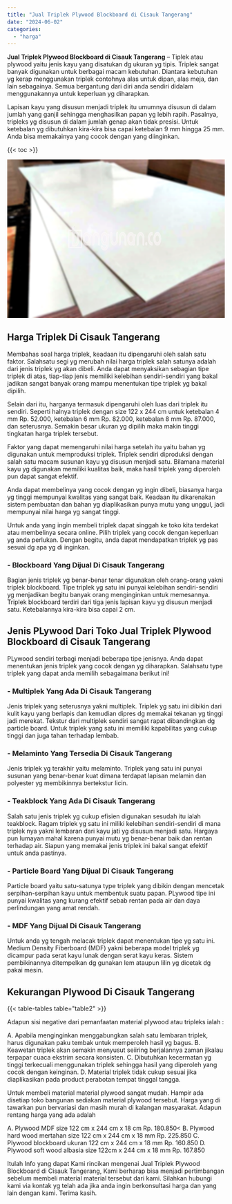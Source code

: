 ```yaml
---
title: "Jual Triplek Plywood Blockboard di Cisauk Tangerang"
date: "2024-06-02"
categories: 
  - "harga"
---
```


**Jual Triplek Plywood Blockboard di Cisauk Tangerang** – Tiplek atau plywood yaitu jenis kayu yang disatukan dg ukuran yg tipis. Triplek sangat banyak digunakan untuk berbagai macam kebutuhan. Diantara kebutuhan yg kerap menggunakan triplek contohnya alas untuk dipan, alas meja, dan lain sebagainya. Semua bergantung dari diri anda sendiri didalam menggunakannya untuk keperluan yg diharapkan.

Lapisan kayu yang disusun menjadi triplek itu umumnya disusun di dalam jumlah yang ganjil sehingga menghasilkan papan yg lebih rapih. Pasalnya, tripleks yg disusun di dalam jumlah genap akan tidak presisi. Untuk ketebalan yg dibutuhkan kira-kira bisa capai ketebalan 9 mm hingga 25 mm. Anda bisa memakainya yang cocok dengan yang diinginkan.

{{< toc >}}

![Jual Triplek Plywood Blockboard di Cisauk Tangerang](/images/jual-triplek-murah-43.png)

## Harga Triplek Di Cisauk Tangerang

Membahas soal harga triplek, keadaan itu dipengaruhi oleh salah satu faktor. Salahsatu segi yg merubah nilai harga triplek salah satunya adalah dari jenis triplek yg akan dibeli. Anda dapat menyaksikan sebagian tipe triplek di atas, tiap-tiap jenis memiliki kelebihan sendiri-sendiri yang bakal jadikan sangat banyak orang mampu menentukan tipe triplek yg bakal dipilih.

Selain dari itu, harganya termasuk dipengaruhi oleh luas dari triplek itu sendiri. Seperti halnya triplek dengan size 122 x 244 cm untuk ketebalan 4 mm Rp. 52.000, ketebalan 6 mm Rp. 82.000, ketebalan 8 mm Rp. 87.000, dan seterusnya. Semakin besar ukuran yg dipilih maka makin tinggi tingkatan harga triplek tersebut.

Faktor yang dapat memengaruhi nilai harga setelah itu yaitu bahan yg digunakan untuk memproduksi triplek. Triplek sendiri diproduksi dengan salah satu macam susunan kayu yg disusun menjadi satu. Bilamana material kayu yg digunakan memiliki kualitas baik, maka hasil triplek yang diperoleh pun dapat sangat efektif.

Anda dapat membelinya yang cocok dengan yg ingin dibeli, biasanya harga yg tinggi mempunyai kwalitas yang sangat baik. Keadaan itu dikarenakan sistem pembuatan dan bahan yg diaplikasikan punya mutu yang unggul, jadi mempunyai nilai harga yg sangat tinggi.

Untuk anda yang ingin membeli triplek dapat singgah ke toko kita terdekat atau membelinya secara online. Pilih triplek yang cocok dengan keperluan yg anda perlukan. Dengan begitu, anda dapat mendapatkan triplek yg pas sesuai dg apa yg di inginkan.

### \- Blockboard Yang Dijual Di Cisauk Tangerang

Bagian jenis triplek yg benar-benar tenar digunakan oleh orang-orang yakni triplek blockboard. Tipe triplek yg satu ini punyai kelebihan sendiri-sendiri yg menjadikan begitu banyak orang menginginkan untuk memesannya. Triplek blockboard terdiri dari tiga jenis lapisan kayu yg disusun menjadi satu. Ketebalannya kira-kira bisa capai 2 cm.

## Jenis PLywood Dari Toko Jual Triplek Plywood Blockboard di Cisauk Tangerang

PLywood sendiri terbagi menjadi beberapa tipe jenisnya. Anda dapat menentukan jenis triplek yang cocok dengan yg diharapkan. Salahsatu type triplek yang dapat anda memilih sebagaimana berikut ini!

### \- Multiplek Yang Ada Di Cisauk Tangerang

Jenis triplek yang seterusnya yakni multiplek. Triplek yg satu ini dibikin dari kulit kayu yang berlapis dan kemudian dipres dg memakai tekanan yg tinggi jadi merekat. Tekstur dari multiplek sendiri sangat rapat dibandingkan dg particle board. Untuk triplek yang satu ini memiliki kapabilitas yang cukup tinggi dan juga tahan terhadap lembab.

### \- Melaminto Yang Tersedia Di Cisauk Tangerang

Jenis triplek yg terakhir yaitu melaminto. Triplek yang satu ini punyai susunan yang benar-benar kuat dimana terdapat lapisan melamin dan polyester yg membikinnya bertekstur licin.

### \- Teakblock Yang Ada Di Cisauk Tangerang

Salah satu jenis triplek yg cukup efisien digunakan sesudah itu ialah teakblock. Ragam triplek yg satu ini miliki kelebihan sendiri-sendiri di mana triplek nya yakni lembaran dari kayu jati yg disusun menjadi satu. Hargaya pun lumayan mahal karena punyai mutu yg benar-benar baik dan rentan terhadap air. Siapun yang memakai jenis triplek ini bakal sangat efektif untuk anda pastinya.

### \- Particle Board Yang Dijual Di Cisauk Tangerang

Particle board yaitu satu-satunya type triplek yang dibikin dengan mencetak serpihan-serpihan kayu untuk membentuk suatu papan. PLywood tipe ini punyai kwalitas yang kurang efektif sebab rentan pada air dan daya perlindungan yang amat rendah.

### \- MDF Yang Dijual Di Cisauk Tangerang

Untuk anda yg tengah melacak triplek dapat menentukan tipe yg satu ini. Medium Density Fiberboard (MDF) yakni beberapa model triplek yg dicampur pada serat kayu lunak dengan serat kayu keras. Sistem pembikinannya ditempelkan dg gunakan lem ataupun lilin yg dicetak dg pakai mesin.

## Kekurangan Plywood Di Cisauk Tangerang

{{< table-tables table="table2" >}}

Adapun sisi negative dari pemanfaatan material plywood atau tripleks ialah :

A. Apabila menginginkan menggabungkan salah satu lembaran triplek, harus digunakan paku tembak untuk memperoleh hasil yg bagus. B. Keawetan triplek akan semakin menyusut seiiring berjalannya zaman jikalau terpapar cuaca ekstrim secara konsisten. C. Dibutuhkan kecermatan yg tinggi terkecuali menggunakan triplek sehingga hasil yang diperoleh yang cocok dengan keinginan. D. Material triplek tidak cukup sesuai jika diaplikasikan pada product perabotan tempat tinggal tangga.

Untuk membeli material material plywood sangat mudah. Hampir ada disetiap toko bangunan sediakan material plywood tersebut. Harga yang di tawarkan pun bervariasi dan masih murah di kalangan masyarakat. Adapun rentang harga yang ada adalah

A. Plywood MDF size 122 cm x 244 cm x 18 cm Rp. 180.850< B. Plywood hard wood mertahan size 122 cm x 244 cm x 18 mm Rp. 225.850 C. Plywood blockboard ukuran 122 cm x 244 cm x 18 mm Rp. 160.850 D. Plywood soft wood albasia size 122cm x 244 cm x 18 mm Rp. 167.850

Itulah Info yang dapat Kami rincikan mengenai Jual Triplek Plywood Blockboard di Cisauk Tangerang, Kami berharap bisa menjadi pertimbangan sebelum membeli material material tersebut dari kami. Silahkan hubungi kami via kontak yg telah ada jika anda ingin berkonsultasi harga dan yang lain dengan kami. Terima kasih.
